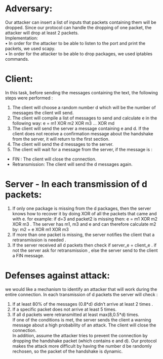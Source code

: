 # Adversary:
Our attacker can insert a list of inputs that packets containing them will be dropped. Since our protocol can handle the dropping of one packet, the attacker will drop at least 2 packets.<br />
Implementation:<br />
• In order for the attacker to be able to listen to the port and print the packets, we used scapy.<br />
• In order for the attacker to be able to drop packages, we used iptables commands.<br />

# Client:
In this task, before sending the messages containing the text, the following steps were performed :<br />
1. The client will choose a random number d which will be the number of messages the client will send.<br />
2. The client will compile a list of messages to send and calculate e in the following way: e = m1 XOR m2 XOR m3 … XOR md<br />
3. The client will send the server a message containing e and d. If the client does not receive a confirmation message about the handshake from the server, it will return to the first section.<br />
4. The client will send the d messages to the server.<br />
5. The client will wait for a message from the server, if the message is :<br />
- FIN : The client will close the connection.<br />
- Retransmission: The client will send the d messages again.<br />

# Server - In each transmission of d packets:
1. If only one package is missing from the d packages, then the server knows how to recover it by doing XOR of all the packets that came and with e. for example: if d=3 and packet2 is missing then: e = m1 XOR m2 XOR m3 . The server has m1, m3 and e and can therefore calculate m2 by: m2 = e XOR m1 XOR m3 <br />
2. If more than one packet is missing, the server notifies the client that a retransmission is needed .<br />
3. If the server received all d packets then check if server_e = client_e . if not the server ask for retransmission , else the server send to the client a FIN message.<br />

# Defenses against attack:
we would like a mechanism to identify an attacker that will work during the entire connection. In each transmission of d packets the server will check :<br />
1. If at least 80% of the messages (0.8*d) didn’t arrive at least 2 times .<br />
2. If a specific packet does not arrive at least 5 times.<br />
3. If all d packets were retransmitted at least max(8,0.5*d) times.<br />
If one of the conditions is met, the server sends the client a warning message about a high probability of an attack. The client will close the connection.<br />
In addition, assume the attacker tries to prevent the connection by dropping the handshake packet (which contains e and d). Our protocol makes the attack more difficult by having the number d be randomly rechosen, so the packet of the handshake is dynamic.
